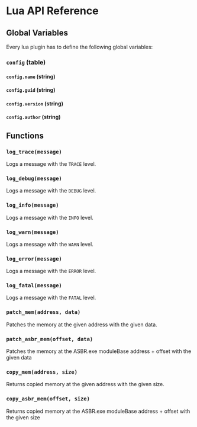 
# Lua API Reference

## Global Variables

Every lua plugin has to define the following global variables:

### `config` (table)

#### `config.name` (string)

#### `config.guid` (string)

#### `config.version` (string)

#### `config.author` (string)

## Functions

### `log_trace(message)`

Logs a message with the `TRACE` level.

### `log_debug(message)`

Logs a message with the `DEBUG` level.

### `log_info(message)`

Logs a message with the `INFO` level.

### `log_warn(message)`

Logs a message with the `WARN` level.

### `log_error(message)`

Logs a message with the `ERROR` level.

### `log_fatal(message)`

Logs a message with the `FATAL` level.

### `patch_mem(address, data)`

Patches the memory at the given address with the given data.

### `patch_asbr_mem(offset, data)`

Patches the memory at the ASBR.exe moduleBase address + offset with the given data

### `copy_mem(address, size)`

Returns copied memory at the given address with the given size.

### `copy_asbr_mem(offset, size)`

Returns copied memory at the ASBR.exe moduleBase address + offset with the given size
